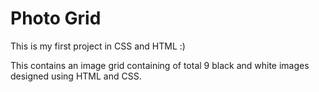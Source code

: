# Photo Grid
This is my first project in CSS and HTML :)

This contains an image grid containing of total 9 black and white images designed using HTML and CSS.

